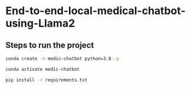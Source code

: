 # End-to-end-local-medical-chatbot-using-Llama2

## Steps to run the project

```bash
conda create -n medic-chatbot python=3.8 -y
```

```bash
conda activate medic-chatbot
```

```bash
pip install -r requirements.txt
```